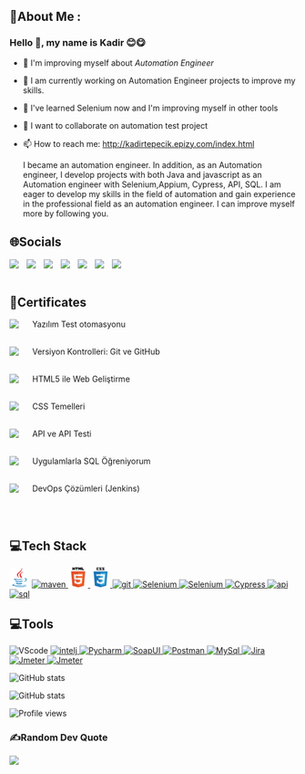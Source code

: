 
## 💫About Me :

### Hello 👋, my name is **Kadir** :blush:😋

- 👀 I'm improving myself about _Automation Engineer_
- 🔭 I am currently working on Automation Engineer projects to improve my skills.
- 🌱 I've learned Selenium now and I'm improving myself in other tools
- 👯 I want to collaborate on automation test project
- 📫 How to reach me: http://kadirtepecik.epizy.com/index.html

  I became an automation engineer. In addition, as an Automation engineer, I develop projects with both Java and javascript as an Automation engineer with Selenium,Appium, Cypress, API, SQL. I am eager to develop my skills in the field of automation and gain experience in the professional field as an automation engineer. I can improve myself more by following you.


## 🌐Socials

[<img  width="30"  src="https://unpkg.com/simple-icons@v7/icons/linkedin.svg"  align="left" >][linkedin]
[<img  width="30" src="https://unpkg.com/simple-icons@v7/icons/stackoverflow.svg"  align="left" />][stackoverflow]
[<img  width="30" src="https://encrypted-tbn0.gstatic.com/images?q=tbn:ANd9GcRpNPu5Y3h8WMB3i5gt6BM0pjQjkCniuvVUHL6Tg2OS_ZnxY_So0c5oTBcgrjf9B59krOk&usqp=CAU"  align="left" />][codersclub]
[<img  width="30" src="https://patika-prod.s3.eu-central-1.amazonaws.com/staticFiles/patikaLogo.png"  align="left" />][patika]
[<img  width="30" src="https://encrypted-tbn0.gstatic.com/images?q=tbn:ANd9GcRbKJ-RLNVI9sCwf6Nlp1WpsnpNcHC6vCiCNg&usqp=CAU"  align="left" />][hackerrank]
[<img  width="30" src="https://unpkg.com/simple-icons@v7/icons/instagram.svg"  align="left" />][instagram]
[<img  width="30" src="https://unpkg.com/simple-icons@v7/icons/facebook.svg"  align="left" />][facebook]

[patika]: https://app.patika.dev/clgnmmr
[linkedin]: https://www.linkedin.com/in/kadirtepecik/
[codersclub]: https://codersclub.co/dev/clgnmmr
[hackerrank]: https://www.hackerrank.com/kadir_tepecik191
[instagram]: https://www.instagram.com/clgnmmr/
[facebook]: https://www.facebook.com/kadir.tepecik
[stackoverflow]: https://stackoverflow.com/users/18456843/kadir-tepecik
<br/>
<br/>


## 📜Certificates


[<img  width="40"  src="https://encrypted-tbn0.gstatic.com/images?q=tbn:ANd9GcQ3Qq6mnWu47A6GaPHmivrVgu6ndnptxgLWNQ&usqp=CAU"  align="left" >][Yazılım]
Yazılım Test otomasyonu
<br/>
<br/>

[<img  width="40"  src="https://encrypted-tbn0.gstatic.com/images?q=tbn:ANd9GcQ3Qq6mnWu47A6GaPHmivrVgu6ndnptxgLWNQ&usqp=CAU"  align="left" >][git]
Versiyon Kontrolleri: Git ve GitHub
<br/>
<br/>

[<img  width="40"  src="https://encrypted-tbn0.gstatic.com/images?q=tbn:ANd9GcQ3Qq6mnWu47A6GaPHmivrVgu6ndnptxgLWNQ&usqp=CAU"  align="left" >][html]
HTML5 ile Web Geliştirme
<br/>
<br/>

[<img  width="40"  src="https://encrypted-tbn0.gstatic.com/images?q=tbn:ANd9GcQ3Qq6mnWu47A6GaPHmivrVgu6ndnptxgLWNQ&usqp=CAU"  align="left" >][css]
CSS Temelleri
<br/>
<br/>

[<img  width="40"  src="https://encrypted-tbn0.gstatic.com/images?q=tbn:ANd9GcQ3Qq6mnWu47A6GaPHmivrVgu6ndnptxgLWNQ&usqp=CAU"  align="left" >][api]
API ve API Testi
<br/>
<br/>

[<img  width="40"  src="https://encrypted-tbn0.gstatic.com/images?q=tbn:ANd9GcQ3Qq6mnWu47A6GaPHmivrVgu6ndnptxgLWNQ&usqp=CAU"  align="left" >][sql]
Uygulamlarla SQL Öğreniyorum
<br/>
<br/>

[<img  width="40"  src="https://encrypted-tbn0.gstatic.com/images?q=tbn:ANd9GcQ3Qq6mnWu47A6GaPHmivrVgu6ndnptxgLWNQ&usqp=CAU"  align="left" >][Jenkins]
DevOps Çözümleri (Jenkins)




[Yazılım]:https://www.btkakademi.gov.tr/portal/certificate/validate?certificateId=1kZCoX1Z70
[html]:https://www.btkakademi.gov.tr/portal/certificate/validate?certificateId=JoNfrXBG2J#
[git]:https://www.btkakademi.gov.tr/portal/certificate/validate?certificateId=zXzta0z6ON#
[css]:https://www.btkakademi.gov.tr/portal/certificate/validate?certificateId=7rptZmL660#
[api]:https://www.btkakademi.gov.tr/portal/certificate/validate?certificateId=nKqho6qXyb
[sql]:https://www.btkakademi.gov.tr/portal/certificate/validate?certificateId=lK1h7JkNdD
[Jenkins]:https://www.btkakademi.gov.tr/portal/certificate/validate?certificateId=vpWc8D2KgV
<br/>
<br/>

## 💻Tech Stack

<p align="left">

<a href="https://www.java.com"  target="blank"> <img src="https://raw.githubusercontent.com/devicons/devicon/master/icons/java/java-original.svg" alt="java" width="35" height="35"/></a>
  <a href="https://www.maven.com" target="_blank" rel="noreferrer"> <img src="https://koraypeker.com/wp-content/uploads/2018/06/1_xsrKVt69q3JsZzLD-ldekQ.jpeg" alt="maven" width="60" height="30"/> </a>
<a href="https://www.html5.com" target="_blank" rel="noreferrer"> <img src="https://raw.githubusercontent.com/github/explore/80688e429a7d4ef2fca1e82350fe8e3517d3494d/topics/html/html.png" alt="HTML" width="35" height="35"/> </a>
<a href="https://www.css3.com" target="_blank" rel="noreferrer"> <img src="https://raw.githubusercontent.com/github/explore/80688e429a7d4ef2fca1e82350fe8e3517d3494d/topics/css/css.png" alt="CSS" width="35" height="35"/> </a>
<a href="https://git-scm.com/" target="_blank" rel="noreferrer"> <img src="https://www.vectorlogo.zone/logos/git-scm/git-scm-icon.svg" alt="git" width="35" height="35"/> </a>
<a href="https://www.selenium.com" target="_blank" rel="noreferrer"> <img src="https://camo.githubusercontent.com/4b95df4d6ca7a01afc25d27159804dc5a7d0df41d8131aaf50c9f84847dfda21/68747470733a2f2f73656c656e69756d2e6465762f696d616765732f73656c656e69756d5f6c6f676f5f7371756172655f677265656e2e706e67" alt="Selenium" width="35" height="35"/> </a>
<a href="https://www.appium.com" target="_blank" rel="noreferrer"> <img src="https://miro.medium.com/max/698/0*Ar7dArTvLIGrRs2n.png" alt="Selenium" width="60" height="30"/> </a>
<a href="https://www.cypress.com" target="_blank" rel="noreferrer"> <img src="https://cloud.githubusercontent.com/assets/1268976/20607953/d7ae489c-b24a-11e6-9cc4-91c6c74c5e88.png" alt="Cypress" width="60" height="30"/> </a>
<a href="https://www.api.com" target="_blank" rel="noreferrer"> <img src="https://encrypted-tbn0.gstatic.com/images?q=tbn:ANd9GcQFpswKqlwex1UtYOHT6cWIVsJ3dQfEg__lFQ&usqp=CAU" alt="api" width="35" height="35"/> </a>
<a href="https://www.api.com" target="_blank" rel="noreferrer"> <img src="https://encrypted-tbn0.gstatic.com/images?q=tbn:ANd9GcS3m3cQd-M2Gq5QXSik9qJSHGDBW3MvBoWFyA&usqp=CAU" alt="sql" width="35" height="35"/> </a>
  

</p>

## 💻Tools

<p align="left >

<a href="https://www.vscode.com" target="_blank" rel="noreferrer"> <img src="https://media.githubusercontent.com/media/microsoft/vscode-docs/main/images/logo-stable.png" alt="VScode" width="35" height="35"/> </a>
<a href="https://www.intelj.com" target="_blank" rel="noreferrer"> <img src="https://encrypted-tbn0.gstatic.com/images?q=tbn:ANd9GcQak-N8W03mK25slV1lwM80i0y1obRPPJOaLA&usqp=CAU" alt="intelj" width="60" height="30"/> </a>
<a href="https://www.Pycharm.com" target="_blank" rel="noreferrer"> <img src="https://encrypted-tbn0.gstatic.com/images?q=tbn:ANd9GcSxtnYwevCNyCBbtiRAsOZghsi3nmzzCG1HoQ&usqp=CAU" alt="Pycharm" width="60" height="30"/> </a>
<a href="https://www.soapui.com" target="_blank" rel="noreferrer"> <img src="https://raw.githubusercontent.com/SmartBear/soapui/next/SoapUI-oss-logo.png" alt="SoapUI" width="75" height="25"/> </a>
<a href="https://www.postman.com" target="_blank" rel="noreferrer"> <img src="https://www.semihduran.com/wp-content/uploads/2020/12/postman.jpg" alt="Postman" width="60" height="30"/> </a>
<a href="https://www.mysql.com" target="_blank" rel="noreferrer"> <img src="https://d1.awsstatic.com/asset-repository/products/amazon-rds/1024px-MySQL.ff87215b43fd7292af172e2a5d9b844217262571.png" alt="MySql" width="60" height="30"/> </a>
<a href="https://www.jira.com" target="_blank" rel="noreferrer"> <img src="https://yardimmasasi.atilim.edu.tr/images/atlassian-jira-logo-large.png" alt="Jira" width="60" height="30"/> </a>
<a href="https://www.jmeter.com" target="_blank" rel="noreferrer"> <img src="https://camo.githubusercontent.com/752dabc7ca2275ee7a079fa24433ff2c6307eb4cddc541dfed60749f62772b41/68747470733a2f2f6a6d657465722e6170616368652e6f72672f696d616765732f6c6f676f2e737667" alt="Jmeter" width="60" height="30"/> </a>
<a href="https://www.jenkins.io/" target="_blank" rel="noreferrer"> <img src="https://media.bitdegree.org/storage/media/images/2018/11/jenkins-interview-questions-logo.png" alt="Jmeter" width="35" height="35"/> </a>








</p>

![GitHub stats](https://github-readme-stats.vercel.app/api?username=clgnmmr&show_icons=true&count_private=true)

![GitHub stats](https://github-readme-stats.vercel.app/api/top-langs/?username=clgnmmr&layout=compact)

![Profile views](https://gpvc.arturio.dev/clgnmmr)

### ✍️Random Dev Quote

![](https://quotes-github-readme.vercel.app/api?type=horizontal&theme=tokyonight)
